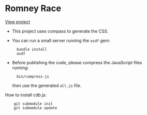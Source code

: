 Romney Race
===========

[View project](http://vizzuality.github.com/romney-race)

* This project uses compass to generate the CSS.
* You can run a small server running the <code>asdf</code> gem:

        bundle install
        asdf 

* Before publishing the code, please compress the JavaScript files running: 

        bin/compress-js

  then use the generated <code>all.js</code> file.

How to install cdb.js:

        git submodule init
        git submodule update
